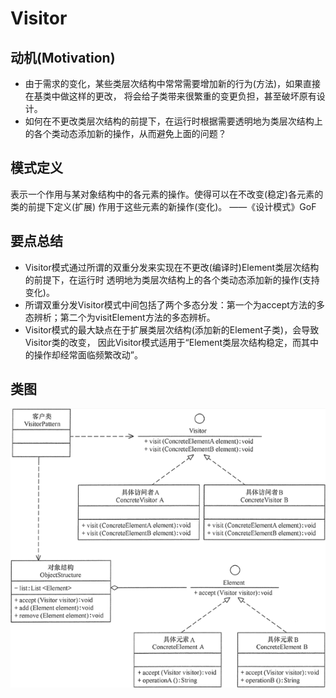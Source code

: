 # Visitor

## 动机(Motivation)
+ 由于需求的变化，某些类层次结构中常常需要增加新的行为(方法)，如果直接在基类中做这样的更改，
将会给子类带来很繁重的变更负担，甚至破坏原有设计。
+ 如何在不更改类层次结构的前提下，在运行时根据需要透明地为类层次结构上的各个类动态添加新的操作，从而避免上面的问题？

## 模式定义
表示一个作用与某对象结构中的各元素的操作。使得可以在不改变(稳定)各元素的类的前提下定义(扩展)
作用于这些元素的新操作(变化)。
——《设计模式》GoF

## 要点总结
+ Visitor模式通过所谓的双重分发来实现在不更改(编译时)Element类层次结构的前提下，在运行时
透明地为类层次结构上的各个类动态添加新的操作(支持变化)。
+ 所谓双重分发Visitor模式中间包括了两个多态分发：第一个为accept方法的多态辨析；第二个为visitElement方法的多态辨析。
+ Visitor模式的最大缺点在于扩展类层次结构(添加新的Element子类)，会导致Visitor类的改变，
因此Visitor模式适用于“Element类层次结构稳定，而其中的操作却经常面临频繁改动”。

## 类图

![](../Image/Visitor.png)